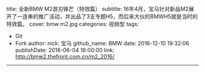 title: 全新BMW M2游刃锋芒（特效篇）
subtitle: 16年4月，宝马针对新品M2展开了一连串的推广活动，并出品了3支专题H5，而后来大伙的BMWH5就是当时的特效篇。
cover: bmw m2.jpg
categories: 视频型
tags:
  - Git
  - Fork
author:
  nick: 宝马
  github_name: BMW
date: 2016-12-10 19:32:06
publishDate: 2016-06-04 16:00:00
link: http://bmw2.thefront.com.cn/m2_2016/
---

 
